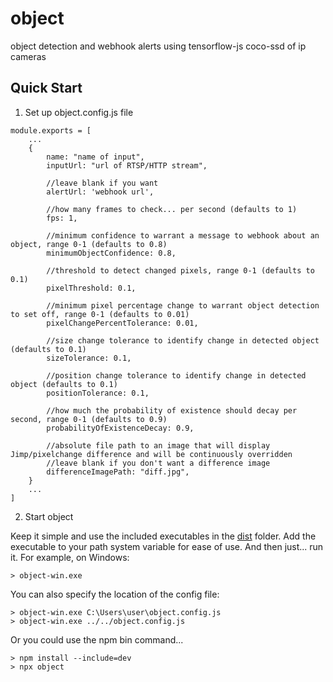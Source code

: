 # object
object detection and webhook alerts using tensorflow-js coco-ssd of ip cameras

## Quick Start

1. Set up object.config.js file
```
module.exports = [
    ...
    {
        name: "name of input",
        inputUrl: "url of RTSP/HTTP stream",

        //leave blank if you want
        alertUrl: 'webhook url',

        //how many frames to check... per second (defaults to 1)
        fps: 1, 

        //minimum confidence to warrant a message to webhook about an object, range 0-1 (defaults to 0.8)
        minimumObjectConfidence: 0.8,

        //threshold to detect changed pixels, range 0-1 (defaults to 0.1)
        pixelThreshold: 0.1, 

        //minimum pixel percentage change to warrant object detection to set off, range 0-1 (defaults to 0.01)
        pixelChangePercentTolerance: 0.01, 

        //size change tolerance to identify change in detected object (defaults to 0.1)
        sizeTolerance: 0.1,

        //position change tolerance to identify change in detected object (defaults to 0.1)
        positionTolerance: 0.1,

        //how much the probability of existence should decay per second, range 0-1 (defaults to 0.9)
        probabilityOfExistenceDecay: 0.9,

        //absolute file path to an image that will display Jimp/pixelchange difference and will be continuously overridden
        //leave blank if you don't want a difference image
        differenceImagePath: "diff.jpg", 
    }
    ...
]
```

2. Start object

Keep it simple and use the included executables in the [dist](dist) folder. Add the executable to your path system variable for ease of use. And then just... run it. For example, on Windows:
```
> object-win.exe
```

You can also specify the location of the config file:
```
> object-win.exe C:\Users\user\object.config.js
> object-win.exe ../../object.config.js
```

Or you could use the npm bin command... 
```
> npm install --include=dev
> npx object 
```